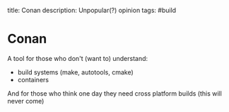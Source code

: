title: Conan
description: Unpopular(?) opinion
tags: #build

Conan
=====

A tool for those who don't (want to) understand:

-   build systems (make, autotools, cmake)
-   containers

And for those who think one day they need cross platform builds (this
will never come)

  [Conan]: #conan
